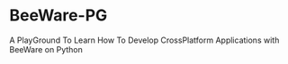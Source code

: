 # BeeWare-PG
A PlayGround To Learn How To Develop CrossPlatform Applications with BeeWare on Python
